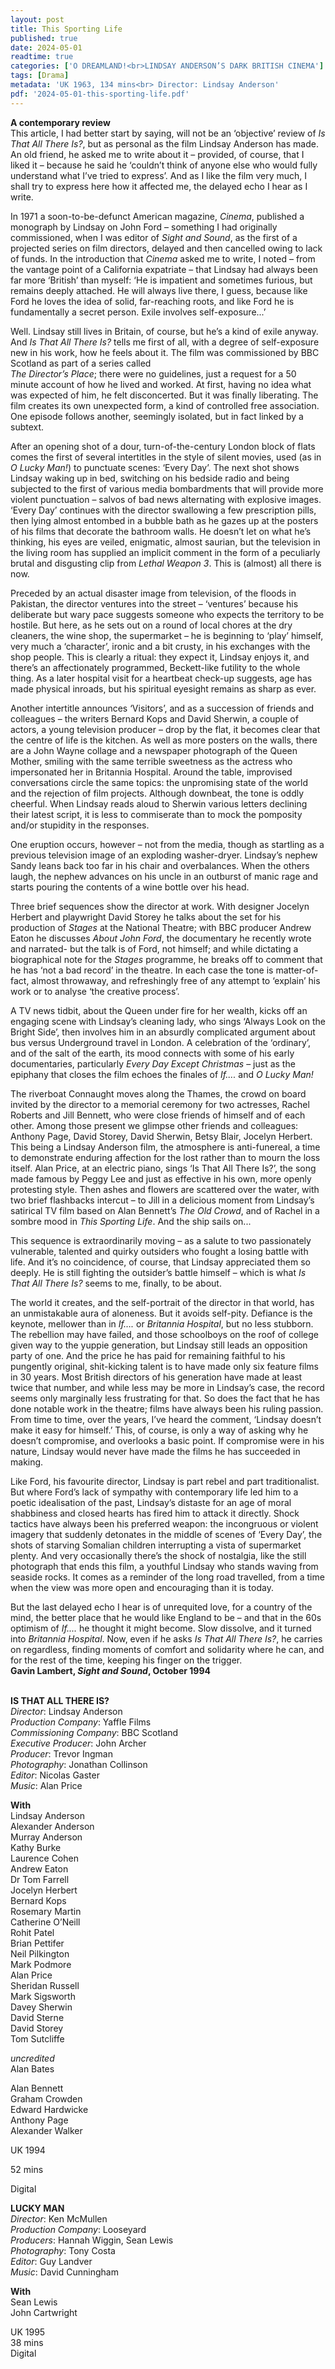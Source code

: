 ```yaml
---
layout: post
title: This Sporting Life
published: true
date: 2024-05-01
readtime: true
categories: ['O DREAMLAND!<br>LINDSAY ANDERSON’S DARK BRITISH CINEMA']
tags: [Drama]
metadata: 'UK 1963, 134 mins<br> Director: Lindsay Anderson'
pdf: '2024-05-01-this-sporting-life.pdf'
---
```





**A contemporary review**  
This article, I had better start by saying, will not be an ‘objective’ review of _Is That All There Is?_, but as personal as the film Lindsay Anderson has made. An old friend, he asked me to write about it – provided, of course, that I liked it – because he said he ‘couldn’t think of anyone else who would fully understand what I’ve tried to express’. And as I like the film very much, I shall try to express here how it affected me, the delayed echo I hear as I write.

In 1971 a soon-to-be-defunct American magazine, _Cinema_, published a monograph by Lindsay on John Ford – something I had originally commissioned, when I was editor of _Sight and Sound_, as the first of a projected series on film directors, delayed and then cancelled owing to lack of funds. In the introduction that _Cinema_ asked me to write, I noted – from the vantage point of a California expatriate – that Lindsay had always been far more ‘British’ than myself: ‘He is impatient and sometimes furious, but remains deeply attached. He will always live there, I guess, because like Ford he loves the idea of solid, far-reaching roots, and like Ford he is fundamentally a secret person. Exile involves self-exposure...’

Well. Lindsay still lives in Britain, of course, but he’s a kind of exile anyway. And _Is That All There Is?_ tells me first of all, with a degree of self-exposure new in his work, how he feels about it. The film was commissioned by BBC Scotland as part of a series called  
_The Director’s Place_; there were no guidelines, just a request for a 50 minute account of how he lived and worked. At first, having no idea what was expected of him, he felt disconcerted. But it was finally liberating. The film creates its own unexpected form, a kind of controlled free association. One episode follows another, seemingly isolated, but in fact linked by a subtext.

After an opening shot of a dour, turn-of-the-century London block of flats comes the first of several intertitles in the style of silent movies, used (as in _O Lucky Man!_) to punctuate scenes: ‘Every Day’. The next shot shows Lindsay waking up in bed, switching on his bedside radio and being subjected to the first of various media bombardments that will provide more violent punctuation – salvos of bad news alternating with explosive images. ‘Every Day’ continues with the director swallowing a few prescription pills, then lying almost entombed in a bubble bath as he gazes up at the posters of his films that decorate the bathroom walls. He doesn’t let on what he’s thinking, his eyes are veiled, enigmatic, almost saurian, but the television in the living room has supplied an implicit comment in the form of a peculiarly brutal and disgusting clip from _Lethal Weapon 3_. This is (almost) all there is now.

Preceded by an actual disaster image from television, of the floods in Pakistan, the director ventures into the street – ‘ventures’ because his deliberate but wary pace suggests someone who expects the territory to be hostile. But here, as he sets out on a round of local chores at the dry cleaners, the wine shop, the supermarket – he is beginning to ‘play’ himself, very much a ‘character’, ironic and a bit crusty, in his exchanges with the shop people. This is clearly a ritual: they expect it, Lindsay enjoys it, and there’s an affectionately programmed, Beckett-like futility to the whole thing. As a later hospital visit for a heartbeat check-up suggests, age has made physical inroads, but his spiritual eyesight remains as sharp as ever.

Another intertitle announces ‘Visitors’, and as a succession of friends and colleagues – the writers Bernard Kops and David Sherwin, a couple of actors, a young television producer – drop by the flat, it becomes clear that the centre of life is the kitchen. As well as more posters on the walls, there are a John Wayne collage and a newspaper photograph of the Queen Mother, smiling with the same terrible sweetness as the actress who impersonated her in Britannia Hospital. Around the table, improvised conversations circle the same topics: the unpromising state of the world and the rejection of film projects. Although downbeat, the tone is oddly cheerful. When Lindsay reads aloud to Sherwin various letters declining their latest script, it is less to commiserate than to mock the pomposity and/or stupidity in the responses.

One eruption occurs, however – not from the media, though as startling as a previous television image of an exploding washer-dryer. Lindsay’s nephew Sandy leans back too far in his chair and overbalances. When the others laugh, the nephew advances on his uncle in an outburst of manic rage and starts pouring the contents of a wine bottle over his head.

Three brief sequences show the director at work. With designer Jocelyn Herbert and playwright David Storey he talks about the set for his production of _Stages_ at the National Theatre; with BBC producer Andrew Eaton he discusses _About John Ford_, the documentary he recently wrote and narrated- but the talk is of Ford, not himself; and while dictating a biographical note for the _Stages_ programme, he breaks off to comment that he has ‘not a bad record’ in the theatre. In each case the tone is matter-of-fact, almost throwaway, and refreshingly free of any attempt to ‘explain’ his work or to analyse ‘the creative process’.

A TV news tidbit, about the Queen under fire for her wealth, kicks off an engaging scene with Lindsay’s cleaning lady, who sings ‘Always Look on the Bright Side’, then involves him in an absurdly complicated argument about bus versus Underground travel in London. A celebration of the ‘ordinary’, and of the salt of the earth, its mood connects with some of his early documentaries, particularly _Every Day Except Christmas_ – just as the epiphany that closes the film echoes the finales of _If...._ and _O Lucky Man!_

The riverboat Connaught moves along the Thames, the crowd on board invited by the director to a memorial ceremony for two actresses, Rachel Roberts and Jill Bennett, who were close friends of himself and of each other. Among those present we glimpse other friends and colleagues: Anthony Page, David Storey, David Sherwin, Betsy Blair, Jocelyn Herbert. This being a Lindsay Anderson film, the atmosphere is anti-funereal, a time to demonstrate enduring affection for the lost rather than to mourn the loss itself. Alan Price, at an electric piano, sings ‘Is That All There Is?’, the song made famous by Peggy Lee and just as effective in his own, more openly protesting style. Then ashes and flowers are scattered over the water, with two brief flashbacks intercut – to Jill in a delicious moment from Lindsay’s satirical TV film based on Alan Bennett’s _The Old Crowd_, and of Rachel in a sombre mood in _This Sporting Life_. And the ship sails on...

This sequence is extraordinarily moving – as a salute to two passionately vulnerable, talented and quirky outsiders who fought a losing battle with life. And it’s no coincidence, of course, that Lindsay appreciated them so deeply. He is still fighting the outsider’s battle himself – which is what _Is That All There Is?_ seems to me, finally, to be about.

The world it creates, and the self-portrait of the director in that world, has an unmistakable aura of aloneness. But it avoids self-pity. Defiance is the keynote, mellower than in _If…._ or _Britannia Hospital_, but no less stubborn. The rebellion may have failed, and those schoolboys on the roof of college given way to the yuppie generation, but Lindsay still leads an opposition party of one. And the price he has paid for remaining faithful to his pungently original, shit-kicking talent is to have made only six feature films in 30 years. Most British directors of his generation have made at least twice that number, and while less may be more in Lindsay’s case, the record seems only marginally less frustrating for that. So does the fact that he has done notable work in the theatre; films have always been his ruling passion. From time to time, over the years, I’ve heard the comment, ‘Lindsay doesn’t make it easy for himself.’ This, of course, is only a way of asking why he doesn’t compromise, and overlooks a basic point. If compromise were in his nature, Lindsay would never have made the films he has succeeded in making.

Like Ford, his favourite director, Lindsay is part rebel and part traditionalist. But where Ford’s lack of sympathy with contemporary life led him to a poetic idealisation of the past, Lindsay’s distaste for an age of moral shabbiness and closed hearts has fired him to attack it directly. Shock tactics have always been his preferred weapon: the incongruous or violent imagery that suddenly detonates in the middle of scenes of ‘Every Day’, the shots of starving Somalian children interrupting a vista of supermarket plenty. And very occasionally there’s the shock of nostalgia, like the still photograph that ends this film, a youthful Lindsay who stands waving from seaside rocks. It comes as a reminder of the long road travelled, from a time when the view was more open and encouraging than it is today.

But the last delayed echo I hear is of unrequited love, for a country of the mind, the better place that he would like England to be – and that in the 60s optimism of _If...._ he thought it might become. Slow dissolve, and it turned into _Britannia Hospital_. Now, even if he asks _Is That All There Is?_, he carries on regardless, finding moments of comfort and solidarity where he can, and for the rest of the time, keeping his finger on the trigger.  
**Gavin Lambert, _Sight and Sound_, October 1994**  
<br>

**IS THAT ALL THERE IS?**  
_Director_: Lindsay Anderson  
_Production Company_: Yaffle Films  
_Commissioning Company_: BBC Scotland  
_Executive Producer_: John Archer  
_Producer_: Trevor Ingman  
_Photography_: Jonathan Collinson  
_Editor_: Nicolas Gaster  
_Music_: Alan Price  

**With**  
Lindsay Anderson  
Alexander Anderson  
Murray Anderson  
Kathy Burke  
Laurence Cohen  
Andrew Eaton  
Dr Tom Farrell  
Jocelyn Herbert  
Bernard Kops  
Rosemary Martin  
Catherine O’Neill  
Rohit Patel  
Brian Pettifer  
Neil Pilkington  
Mark Podmore  
Alan Price  
Sheridan Russell  
Mark Sigsworth  
Davey Sherwin  
David Sterne  
David Storey  
Tom Sutcliffe

_uncredited_  
Alan Bates

Alan Bennett  
Graham Crowden  
Edward Hardwicke  
Anthony Page  
Alexander Walker

UK 1994

52 mins

Digital

**LUCKY MAN**  
_Director_: Ken McMullen  
_Production Company_: Looseyard  
_Producers_: Hannah Wiggin, Sean Lewis  
_Photography_: Tony Costa  
_Editor_: Guy Landver  
_Music_: David Cunningham  

**With**  
Sean Lewis  
John Cartwright

UK 1995  
38 mins  
Digital  
<!--stackedit_data:
eyJoaXN0b3J5IjpbMTg5ODY1NjY3NF19
-->